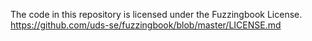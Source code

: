 The code in this repository is licensed under the Fuzzingbook License.
https://github.com/uds-se/fuzzingbook/blob/master/LICENSE.md
